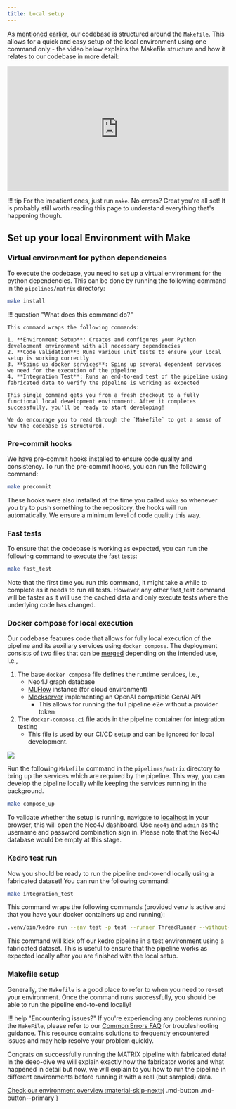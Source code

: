 ```yaml
---
title: Local setup
---
```


As [mentioned earlier](./repo_structure.md#core-project-files), our codebase is structured around the `Makefile`. This allows for a quick and easy setup of the local environment using one command only - the video below explains the Makefile structure and how it relates to our codebase in more detail:

<div style="position: relative; width: 100%; height: 0; padding-bottom: 56.25%;"><iframe src="https://us06web.zoom.us/clips/embed/ghxELqxMExaMh96j_58dMq8UnXaXEcEtSTRVxXf7zXNd5l4OSgdvC5xwANUE1ydp7afd-M42UkQNe_eUJQkCrXIZ.SAPUAWjHFb-sh7Pj" frameborder="0" allowfullscreen="allowfullscreen" style="position: absolute; width: 100%; height: 100%; top: 0; left: 0; "></iframe></div>


!!! tip 
    For the impatient ones, just run `make`. No errors? Great you're all set! It is probably still worth reading this page
    to understand everything that's happening though. 

## Set up your local Environment with Make

### Virtual environment for python dependencies

To execute the codebase, you need to set up a virtual environment for the python dependencies. This can be done by running the following command in the `pipelines/matrix` directory:

```bash
make install
```

!!! question "What does this command do?"

    This command wraps the following commands:

    1. **Environment Setup**: Creates and configures your Python development environment with all necessary dependencies
    2. **Code Validation**: Runs various unit tests to ensure your local setup is working correctly
    3. **Spins up docker services**: Spins up several dependent services we need for the execution of the pipeline
    4. **Integration Test**: Runs an end-to-end test of the pipeline using fabricated data to verify the pipeline is working as expected

    This single command gets you from a fresh checkout to a fully functional local development environment. After it completes successfully, you'll be ready to start developing!
    
    We do encourage you to read through the `Makefile` to get a sense of how the codebase is structured.


### Pre-commit hooks
We have pre-commit hooks installed to ensure code quality and consistency. To run the pre-commit hooks, you can run the following command:

```bash
make precommit
```

These hooks were also installed at the time you called `make` so whenever you try to push something to the repository, the hooks will run automatically. We ensure a minimum level of code quality this way.

### Fast tests
To ensure that the codebase is working as expected, you can run the following command to execute the fast tests:

```bash
make fast_test
```

Note that the first time you run this command, it might take a while to complete as it
needs to run all tests. However any other fast_test command will be faster as it will use
the cached data and only execute tests where the underlying code has changed.

### Docker compose for local execution

Our codebase features code that allows for fully local execution of the pipeline and
its auxiliary services using `docker compose`. The deployment consists of two files that
can be [merged](https://docs.docker.com/compose/multiple-compose-files/merge/) depending
on the intended use, i.e.,

1. The base `docker compose` file defines the runtime services, i.e.,
    - Neo4J graph database
    - [MLFlow](https://www.mlflow.org/docs/latest/index.html) instance (for cloud environment)
    - [Mockserver](https://www.mock-server.com/) implementing an OpenAI compatible GenAI API
        - This allows for running the full pipeline e2e without a provider token
2. The `docker-compose.ci` file adds in the pipeline container for integration testing
    - This file is used by our CI/CD setup and can be ignored for local development.

![](../assets/img/docker-compose.drawio.svg)

Run the following `Makefile` command in the `pipelines/matrix` directory to bring up the services
which are required by the pipeline. This way, you can develop the pipeline locally while
keeping the services running in the background.

```bash
make compose_up
```

To validate whether the setup is running, navigate to [localhost](http://localhost:7474/) in your browser, this will open the Neo4J dashboard. Use `neo4j` and `admin` as the username and password combination sign in. Please note that the Neo4J database would be empty at this stage.

### Kedro test run

Now you should be ready to run the pipeline end-to-end locally using a fabricated dataset! You can run the following command:

```bash
make integration_test
```
This command wraps the following commands (provided venv is active and that you have your docker containers up and running):
```bash
.venv/bin/kedro run --env test -p test --runner ThreadRunner --without-tags xgc,not-shared
```
This command will kick off our kedro pipeline in a test environment using a fabricated dataset. This is useful to ensure that the pipeline works as expected locally after you are finished with the local setup.

### Makefile setup

Generally, the `Makefile` is a good place to refer to when you need to re-set your environment. Once the command runs successfully, you should be able to run the pipeline end-to-end locally!

!!! help "Encountering issues?"
    If you're experiencing any problems running the `MakeFile`, please refer to our [Common Errors FAQ](../references/common_errors.md) for troubleshooting guidance. This resource contains solutions to frequently encountered issues and may help resolve your problem quickly.

Congrats on successfully running the MATRIX pipeline with fabricated data! In the deep-dive we will explain exactly how the fabricator works and what happened in detail but now, we will explain to you how to run the pipeline in different environments before running it with a real (but sampled) data.

[Check our environment overview :material-skip-next:](./environments_overview.md){ .md-button .md-button--primary }
